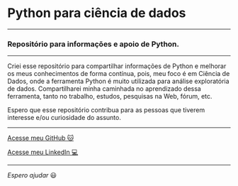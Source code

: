 # Python para ciência de dados

----

### Repositório para informações e apoio de Python.

---

Criei esse repositório para compartilhar informações de Python e melhorar os meus conhecimentos de forma contínua, pois, meu foco é em Ciência de Dados, onde a ferramenta Python é muito utilizada para análise exploratória de dados. Compartilharei minha caminhada no aprendizado dessa ferramenta, tanto no trabalho, estudos, pesquisas na Web, fórum, etc.

Espero que esse repositório contribua para as pessoas que tiverem interesse e/ou curiosidade do assunto.

---

[Acesse meu GitHub :cat:](https://github.com/Phelipe-Sempreboni)

[Acesse meu LinkedIn :computer:](https://www.linkedin.com/in/luiz-phelipe-utiama-sempreboni-319902169/)

---

_Espero ajudar_ :smiley:
